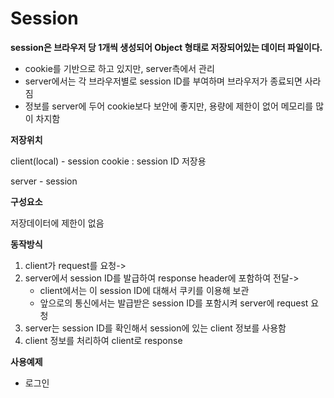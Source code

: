 # Session

**session은 브라우저 당 1개씩 생성되어 Object 형태로 저장되어있는 데이터 파일이다.**

- cookie를 기반으로 하고 있지만, server측에서 관리
- server에서는 각 브라우저별로 session ID를 부여하며 브라우저가 종료되면 사라짐
- 정보를 server에 두어 cookie보다 보안에 좋지만, 용량에 제한이 없어 메모리를 많이 차지함



**저장위치**

client(local) - session cookie : session ID 저장용

server - session



**구성요소**

저장데이터에 제한이 없음



**동작방식**

1. client가 request를 요청-> 
2. server에서 session ID를 발급하여 response header에 포함하여 전달-> 
   - client에서는 이 session ID에 대해서 쿠키를 이용해 보관
   - 앞으로의 통신에서는 발급받은 session ID를 포함시켜 server에 request 요청
3. server는 session ID를 확인해서 session에 있는 client 정보를 사용함
4. client 정보를 처리하여 client로 response



**사용예제**

- 로그인

